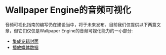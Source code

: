 # Wallpaper Engine的音频可视化

音频可视化指南的编写仍在建设当中，将于未来发布。目前我们仅提供以下两篇文章，但它们仅仅是Wallpaper Engine的音频可视化能力的一小部分:

* [集成专辑封面](/wallpaper-engine-docs/scene/audiovisualizer/albumcover)
* [播放媒体数据](/wallpaper-engine-docs/scene/audiovisualizer/mediainformation)
